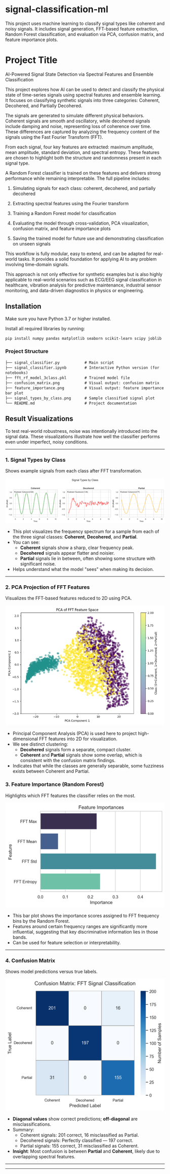 # signal-classification-ml
This project uses machine learning to classify signal types like coherent and noisy signals. It includes signal generation, FFT-based feature extraction, Random Forest classification, and evaluation via PCA, confusion matrix, and feature importance plots.
# Project Title
AI-Powered Signal State Detection via Spectral Features and Ensemble Classification

This project explores how AI can be used to detect and classify the physical state of time-series signals using spectral features and ensemble learning. It focuses on classifying synthetic signals into three categories: Coherent, Decohered, and Partially Decohered.

The signals are generated to simulate different physical behaviors. Coherent signals are smooth and oscillatory, while decohered signals include damping and noise, representing loss of coherence over time. These differences are captured by analyzing the frequency content of the signals using the Fast Fourier Transform (FFT).

From each signal, four key features are extracted: maximum amplitude, mean amplitude, standard deviation, and spectral entropy. These features are chosen to highlight both the structure and randomness present in each signal type.

A Random Forest classifier is trained on these features and delivers strong performance while remaining interpretable. The full pipeline includes:

1. Simulating signals for each class: coherent, decohered, and partially decohered

2. Extracting spectral features using the Fourier transform

3. Training a Random Forest model for classification

4. Evaluating the model through cross-validation, PCA visualization, confusion matrix, and feature importance plots

5. Saving the trained model for future use and demonstrating classification on unseen signals

This workflow is fully modular, easy to extend, and can be adapted for real-world tasks. It provides a solid foundation for applying AI to any problem involving time-domain signals.

This approach is not only effective for synthetic examples but is also highly applicable to real-world scenarios such as ECG/EEG signal classification in healthcare, vibration analysis for predictive maintenance, industrial sensor monitoring, and data-driven diagnostics in physics or engineering.



## Installation

Make sure you have Python 3.7 or higher installed.

Install all required libraries by running:

```bash
pip install numpy pandas matplotlib seaborn scikit-learn scipy joblib
```


### Project Structure

    ├── signal_classifier.py           # Main script  
    ├── signal_classifier.ipynb        # Interactive Python version (for notebooks)  
    ├── fft_rf_model_3class.pkl        # Trained model file  
    ├── confusion_matrix.png           # Visual output: confusion matrix  
    ├── feature_importance.png         # Visual output: feature importance bar plot  
    ├── signal_types_by_class.png      # Sample classified signal plot  
    └── README.md                      # Project documentation

##  Result Visualizations

To test real-world robustness, noise was intentionally introduced into the signal data. These visualizations illustrate how well the classifier performs even under imperfect, noisy conditions.

---

### 1. Signal Types by Class

Shows example signals from each class after FFT transformation.

![Signal Types](signal_types_by_class_.png)

- This plot visualizes the frequency spectrum for a sample from each of the three signal classes: **Coherent**, **Decohered**, and **Partial**.
- You can see:
  - **Coherent** signals show a sharp, clear frequency peak.
  - **Decohered** signals appear flatter and noisier.
  - **Partial** signals lie in between, often showing some structure with significant noise.
- Helps understand what the model "sees" when making its decision.

---

### 2. PCA Projection of FFT Features

Visualizes the FFT-based features reduced to 2D using PCA.

![PCA FFT Plot](pca_fft_feature_plot.png)

- Principal Component Analysis (PCA) is used here to project high-dimensional FFT features into 2D for visualization.
- We see distinct clustering:
  - **Decohered** signals form a separate, compact cluster.
  - **Coherent** and **Partial** signals show some overlap, which is consistent with the confusion matrix findings.
- Indicates that while the classes are generally separable, some fuzziness exists between Coherent and Partial.



### 3. Feature Importance (Random Forest)

Highlights which FFT features the classifier relies on the most.

![Feature Importance](feature_importance.png)

- This bar plot shows the importance scores assigned to FFT frequency bins by the Random Forest.
- Features around certain frequency ranges are significantly more influential, suggesting that key discriminative information lies in those bands.
- Can be used for feature selection or interpretability.

---

### 4. Confusion Matrix

Shows model predictions versus true labels.

![Confusion Matrix](confusion_matrix.png)

- **Diagonal values** show correct predictions; **off-diagonal** are misclassifications.
- Summary:
  - Coherent signals: 201 correct, 16 misclassified as Partial.
  - Decohered signals: Perfectly classified — 197 correct.
  - Partial signals: 155 correct, 31 misclassified as Coherent.
-  **Insight**: Most confusion is between **Partial** and **Coherent**, likely due to overlapping spectral features.

---



---




